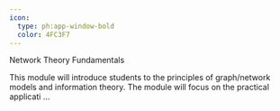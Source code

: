 ```yaml
---
icon:
  type: ph:app-window-bold
  color: 4FC3F7
---
```

Network Theory Fundamentals

This module will introduce students to the principles of graph/network models and information theory. The module will focus on the practical applicati ... 
